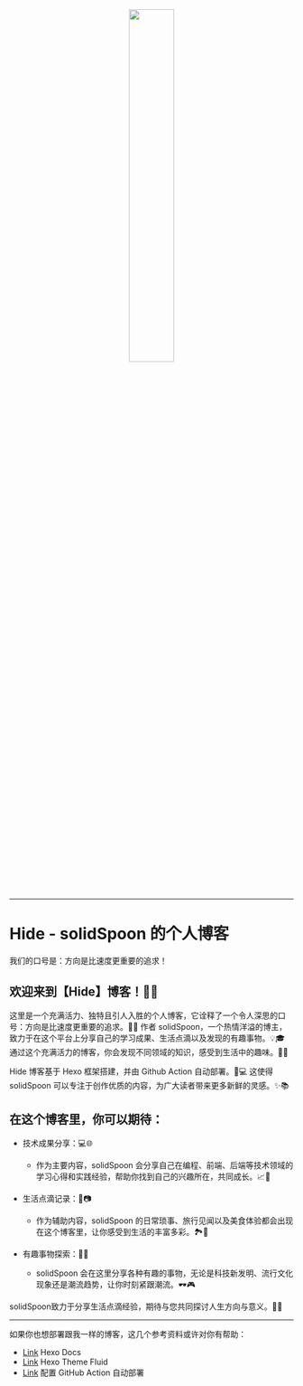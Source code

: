 

<div align="center">
<a href="https://solidspoon.xyz" target="_blank">
<img src="https://user-images.githubusercontent.com/39454841/226335681-34398a43-2ae4-499f-bd48-15c2621c8c2b.png" width="40%" />
</a>
</div>

---

# Hide - solidSpoon 的个人博客

我们的口号是：方向是比速度更重要的追求！

## 欢迎来到【Hide】博客！🎉🌟

这里是一个充满活力、独特且引人入胜的个人博客，它诠释了一个令人深思的口号：方向是比速度更重要的追求。🚀🌈 作者 solidSpoon，一个热情洋溢的博主，致力于在这个平台上分享自己的学习成果、生活点滴以及发现的有趣事物。💡🎓 通过这个充满活力的博客，你会发现不同领域的知识，感受到生活中的趣味。🌟😄

Hide 博客基于 Hexo 框架搭建，并由 Github Action 自动部署。🔧💻 这使得 solidSpoon 可以专注于创作优质的内容，为广大读者带来更多新鲜的灵感。✨📚

## 在这个博客里，你可以期待：

- 技术成果分享：💻🌐
  - 作为主要内容，solidSpoon 会分享自己在编程、前端、后端等技术领域的学习心得和实践经验，帮助你找到自己的兴趣所在，共同成长。📈🤝

- 生活点滴记录：🌱📷
  - 作为辅助内容，solidSpoon 的日常琐事、旅行见闻以及美食体验都会出现在这个博客里，让你感受到生活的丰富多彩。🏞️🍱

- 有趣事物探索：🚀🎨 
  - solidSpoon 会在这里分享各种有趣的事物，无论是科技新发明、流行文化现象还是潮流趋势，让你时刻紧跟潮流。🕶️🎮


solidSpoon致力于分享生活点滴经验，期待与您共同探讨人生方向与意义。💭💞

---

如果你也想部署跟我一样的博客，这几个参考资料或许对你有帮助：

- [Link](https://hexo.io/docs/) Hexo Docs
- [Link](https://github.com/fluid-dev/hexo-theme-fluid) Hexo Theme Fluid
- [Link](https://solidspoon.xyz/2021/02/16/GitHubActions%E8%87%AA%E5%8A%A8%E9%83%A8%E7%BD%B2Hexo/) 配置 GitHub Action 自动部署
